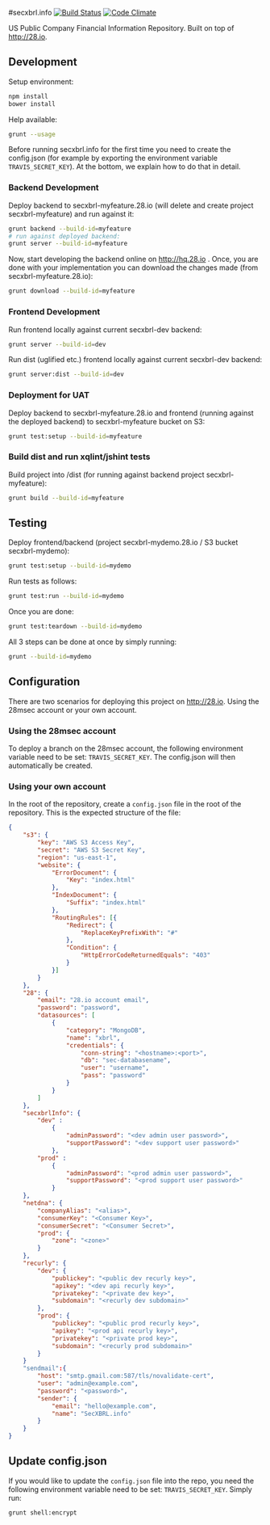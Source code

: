 #secxbrl.info
[![Build Status](http://img.shields.io/travis/28msec/secxbrl.info/master.svg?style=flat)](https://travis-ci.org/28msec/secxbrl.info) [![Code Climate](http://img.shields.io/codeclimate/github/28msec/secxbrl.info.svg?style=flat)](https://codeclimate.com/github/28msec/secxbrl.info)

US Public Company Financial Information Repository. Built on top of http://28.io.

## Development

Setup environment:

```bash
npm install
bower install
```

Help available:

```bash
grunt --usage
```

Before running secxbrl.info for the first time you need to create the config.json (for example by exporting the environment variable `TRAVIS_SECRET_KEY`).
At the bottom, we explain how to do that in detail.

### Backend Development

Deploy backend to secxbrl-myfeature.28.io (will delete and create project secxbrl-myfeature) and run against it:

```bash
grunt backend --build-id=myfeature
# run against deployed backend:
grunt server --build-id=myfeature
```

Now, start developing the backend online on http://hq.28.io . Once, you are done with your implementation
you can download the changes made (from secxbrl-myfeature.28.io):

```bash
grunt download --build-id=myfeature
```

### Frontend Development

Run frontend locally against current secxbrl-dev backend:

```bash
grunt server --build-id=dev
```

Run dist (uglified etc.) frontend locally against current secxbrl-dev backend:

```bash
grunt server:dist --build-id=dev
```

### Deployment for UAT

Deploy backend to secxbrl-myfeature.28.io and frontend (running against the deployed backend) to secxbrl-myfeature bucket on S3:

```bash
grunt test:setup --build-id=myfeature
```

### Build dist and run xqlint/jshint tests

Build project into /dist (for running against backend project secxbrl-myfeature):

```bash
grunt build --build-id=myfeature
```

## Testing
Deploy frontend/backend (project secxbrl-mydemo.28.io / S3 bucket secxbrl-mydemo):

```bash
grunt test:setup --build-id=mydemo
```

Run tests as follows:
```bash
grunt test:run --build-id=mydemo
```

Once you are done:
```bash
grunt test:teardown --build-id=mydemo
```

All 3 steps can be done at once by simply running:
```bash
grunt --build-id=mydemo
```


## Configuration
There are two scenarios for deploying this project on http://28.io. Using the 28msec account or your own account.

### Using the 28msec account
To deploy a branch on the 28msec account, the following environment variable need to be set: `TRAVIS_SECRET_KEY`. The
config.json will then automatically be created.

### Using your own account
In the root of the repository, create a `config.json` file in the root of the repository.
This is the expected structure of the file:
```json
{
    "s3": {
        "key": "AWS S3 Access Key",
        "secret": "AWS S3 Secret Key",
        "region": "us-east-1",
        "website": {
            "ErrorDocument": {
                "Key": "index.html"
            },
            "IndexDocument": {
                "Suffix": "index.html"
            },
            "RoutingRules": [{
                "Redirect": {
                    "ReplaceKeyPrefixWith": "#"
                },
                "Condition": {
                    "HttpErrorCodeReturnedEquals": "403"
                }
            }]
        }
    },
    "28": {
        "email": "28.io account email",
        "password": "password",
        "datasources": [
            {
                "category": "MongoDB",
                "name": "xbrl",
                "credentials": {
                    "conn-string": "<hostname>:<port>",
                    "db": "sec-databasename",
                    "user": "username",
                    "pass": "password"
                }
            }
        ]
    },
    "secxbrlInfo": {
        "dev" :
            {
                "adminPassword": "<dev admin user password>",
                "supportPassword": "<dev support user password>"
            },
        "prod" :
            {
                "adminPassword": "<prod admin user password>",
                "supportPassword": "<prod support user password>"
            }
    },
    "netdna": {
        "companyAlias": "<alias>",
        "consumerKey": "<Consumer Key>",
        "consumerSecret": "<Consumer Secret>",
        "prod": {
            "zone": "<zone>"
        }
    },
    "recurly": {
        "dev": {
            "publickey": "<public dev recurly key>",
            "apikey": "<dev api recurly key>",
            "privatekey": "<private dev key>",
            "subdomain": "<recurly dev subdomain>"
        },
        "prod": {
            "publickey": "<public prod recurly key>",
            "apikey": "<prod api recurly key>",
            "privatekey": "<private prod key>",
            "subdomain": "<recurly prod subdomain>"
        }
    }
    "sendmail":{
        "host": "smtp.gmail.com:587/tls/novalidate-cert",
        "user": "admin@example.com",
        "password": "<password>",
        "sender": {
            "email": "hello@example.com",
            "name": "SecXBRL.info"
        }
    }
}
```

## Update config.json
If you would like to update the `config.json` file into the repo, you need the following environment variable need to be set: `TRAVIS_SECRET_KEY`.
Simply run:
```bash
grunt shell:encrypt
```
